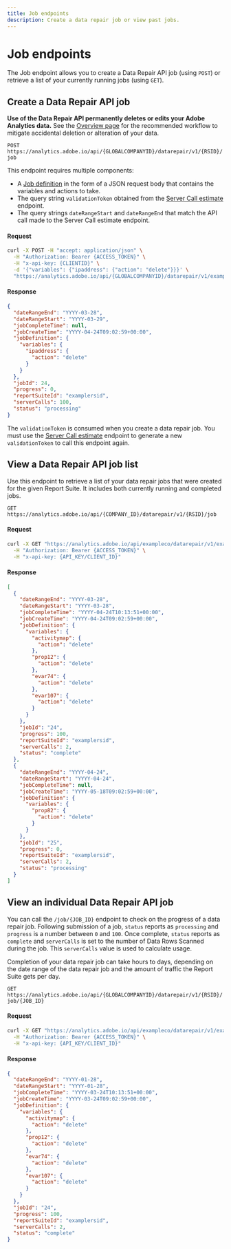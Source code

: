 ```yaml
---
title: Job endpoints
description: Create a data repair job or view past jobs.
---
```


# Job endpoints

The Job endpoint allows you to create a Data Repair API job (using `POST`) or retrieve a list of your currently running jobs (using `GET`).

## Create a Data Repair API job

<InlineAlert variant="warning" slots="text"/>

**Use of the Data Repair API permanently deletes or edits your Adobe Analytics data.** See the [Overview page](index.md#Workflow) for the recommended workflow to mitigate accidental deletion or alteration of your data.

`POST https://analytics.adobe.io/api/{GLOBALCOMPANYID}/datarepair/v1/{RSID}/job`

This endpoint requires multiple components:

* A [Job definition](json-body.md) in the form of a JSON request body that contains the variables and actions to take.
* The query string `validationToken` obtained from the [Server Call estimate](server-call-estimate.md) endpoint.
* The query strings `dateRangeStart` and `dateRangeEnd` that match the API call made to the Server Call estimate endpoint.

<CodeBlock slots="heading, code" repeat="2" languages="CURL,JSON"/>

#### Request

```sh
curl -X POST -H "accept: application/json" \
  -H "Authorization: Bearer {ACCESS_TOKEN}" \
  -H "x-api-key: {CLIENTID}" \
  -d '{"variables": {"ipaddress": {"action": "delete"}}}' \
  "https://analytics.adobe.io/api/{GLOBALCOMPANYID}/datarepair/v1/examplersid/job?validationToken={VALIDATION_TOKEN}&dateRangeStart=YYYY-03-28&dateRangeEnd=YYYY-03-29"
```

#### Response

```json
{
  "dateRangeEnd": "YYYY-03-28",
  "dateRangeStart": "YYYY-03-29",
  "jobCompleteTime": null,
  "jobCreateTime": "YYYY-04-24T09:02:59+00:00",
  "jobDefinition": {
    "variables": {
      "ipaddress": {
        "action": "delete"
      }
    }
  },
  "jobId": 24,
  "progress": 0,
  "reportSuiteId": "examplersid",
  "serverCalls": 100,
  "status": "processing"
}
```

The `validationToken` is consumed when you create a data repair job. You must use the [Server Call estimate](server-call-estimate.md) endpoint to generate a new `validationToken` to call this endpoint again.

## View a Data Repair API job list

Use this endpoint to retrieve a list of your data repair jobs that were created for the given Report Suite. It includes both currently running and completed jobs.

`GET https://analytics.adobe.io/api/{COMPANY_ID}/datarepair/v1/{RSID}/job`

<CodeBlock slots="heading, code" repeat="2" languages="CURL,JSON"/>

#### Request

```sh
curl -X GET "https://analytics.adobe.io/api/exampleco/datarepair/v1/examplersid/job" \
  -H "Authorization: Bearer {ACCESS_TOKEN}" \
  -H "x-api-key: {API_KEY/CLIENT_ID}"
```

#### Response

```json
[
  {
    "dateRangeEnd": "YYYY-03-28",
    "dateRangeStart": "YYYY-03-28",
    "jobCompleteTime": "YYYY-04-24T10:13:51+00:00",
    "jobCreateTime": "YYYY-04-24T09:02:59+00:00",
    "jobDefinition": {
      "variables": {
        "activitymap": {
          "action": "delete"
        },
        "prop12": {
          "action": "delete"
        },
        "evar74": {
          "action": "delete"
        },
        "evar107": {
          "action": "delete"
        }
      }
    },
    "jobId": "24",
    "progress": 100,
    "reportSuiteId": "examplersid",
    "serverCalls": 2,
    "status": "complete"
  },
  {
    "dateRangeEnd": "YYYY-04-24",
    "dateRangeStart": "YYYY-04-24",
    "jobCompleteTime": null,
    "jobCreateTime": "YYYY-05-18T09:02:59+00:00",
    "jobDefinition": {
      "variables": {
        "prop82": {
          "action": "delete"
        }
      }
    },
    "jobId": "25",
    "progress": 0,
    "reportSuiteId": "examplersid",
    "serverCalls": 2,
    "status": "processing"
  }
]
```

## View an individual Data Repair API job

You can call the `/job/{JOB_ID}` endpoint to check on the progress of a data repair job. Following submission of a job, `status` reports as `processing` and `progress` is a number between `0` and `100`. Once complete, `status` reports as `complete` and `serverCalls` is set to the number of Data Rows Scanned during the job. This `serverCalls` value is used to calculate usage.

Completion of your data repair job can take hours to days, depending on the date range of the data repair job and the amount of traffic the Report Suite gets per day.

`GET https://analytics.adobe.io/api/{GLOBALCOMPANYID}/datarepair/v1/{RSID}/job/{JOB_ID}`

<CodeBlock slots="heading, code" repeat="2" languages="CURL,JSON"/>

#### Request

```sh
curl -X GET "https://analytics.adobe.io/api/exampleco/datarepair/v1/examplersid/job/24" \
  -H "Authorization: Bearer {ACCESS_TOKEN}" \
  -H "x-api-key: {API_KEY/CLIENT_ID}"
```

#### Response

```json
{
  "dateRangeEnd": "YYYY-01-28",
  "dateRangeStart": "YYYY-01-28",
  "jobCompleteTime": "YYYY-03-24T10:13:51+00:00",
  "jobCreateTime": "YYYY-03-24T09:02:59+00:00",
  "jobDefinition": {
    "variables": {
      "activitymap": {
        "action": "delete"
      },
      "prop12": {
        "action": "delete"
      },
      "evar74": {
        "action": "delete"
      },
      "evar107": {
        "action": "delete"
      }
    }
  },
  "jobId": "24",
  "progress": 100,
  "reportSuiteId": "examplersid",
  "serverCalls": 2,
  "status": "complete"
}
```
